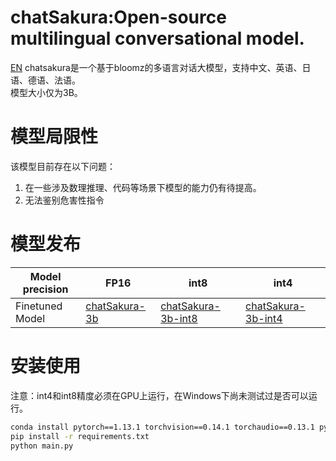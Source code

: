 # chatSakura:Open-source multilingual conversational model.
[EN](https://github.com/chinoll/chatsakura/blob/master/README_EN.md)
chatsakura是一个基于bloomz的多语言对话大模型，支持中文、英语、日语、德语、法语。<br>
模型大小仅为3B。

# 模型局限性
该模型目前存在以下问题：
1. 在一些涉及数理推理、代码等场景下模型的能力仍有待提高。
2. 无法鉴别危害性指令
   
# 模型发布
| Model precision| FP16 | int8 | int4 |
| ----- | ----- | ----- | ----- |
| Finetuned Model | [chatSakura-3b](https://huggingface.co/chinoll/chatsakura-3b) | [chatSakura-3b-int8](https://huggingface.co/chinoll/chatsakura-3b-int8) | [chatSakura-3b-int4](https://huggingface.co/chinoll/chatsakura-3b-int4) |

# 安装使用
注意：int4和int8精度必须在GPU上运行，在Windows下尚未测试过是否可以运行。
```bash
conda install pytorch==1.13.1 torchvision==0.14.1 torchaudio==0.13.1 pytorch-cuda=11.7 -c pytorch -c nvidia
pip install -r requirements.txt
python main.py
```